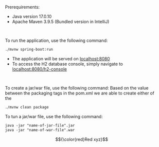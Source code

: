 Prerequirements:
- Java version 17.0.10
- Apache Maven 3.9.5 (Bundled version in IntelliJ) 

<br/>

To run the application, use the following command: 

```diff
./mvnw spring-boot:run
```

- The application will be served on [localhost:8080](http://localhost:8080/)
- To access the H2 database console, simply navigate to [localhost:8080/h2-console](http://localhost:8080/h2-console/)

<br/>

To create a jar/war file, use the following command:
Based on the value between the packaging tags in the pom.xml we are able to create either of the 
```diff
./mvnw clean package
```

To tun a jar/war file, use the following command:
```diff
java -jar "name-of-jar-file".jar
java -jar "name-of-war-file".war 
```

$${\color{red}Red xyz}$$


